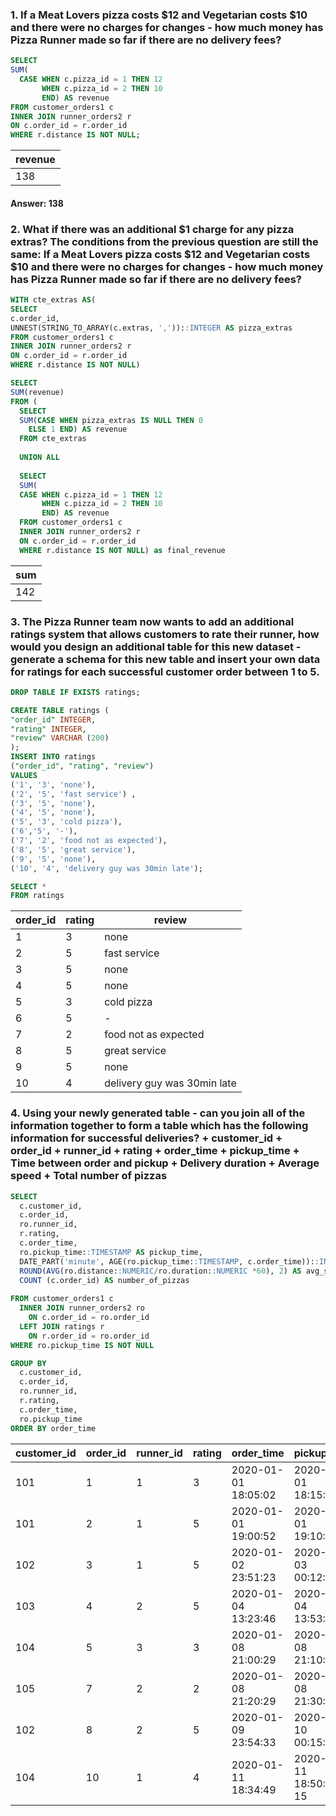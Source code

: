 
### 1. If a Meat Lovers pizza costs $12 and Vegetarian costs $10 and there were no charges for changes - how much money has Pizza Runner made so far if there are no delivery fees?

````sql
SELECT 
SUM(
  CASE WHEN c.pizza_id = 1 THEN 12
       WHEN c.pizza_id = 2 THEN 10
       END) AS revenue
FROM customer_orders1 c
INNER JOIN runner_orders2 r 
ON c.order_id = r.order_id
WHERE r.distance IS NOT NULL;
````

|revenue|
|-----|
|138|

#### Answer: 138

### 2. What if there was an additional $1 charge for any pizza extras? The conditions from the previous question are still the same: If a Meat Lovers pizza costs $12 and Vegetarian costs $10 and there were no charges for changes - how much money has Pizza Runner made so far if there are no delivery fees?

````sql
WITH cte_extras AS(
SELECT 
c.order_id, 
UNNEST(STRING_TO_ARRAY(c.extras, ','))::INTEGER AS pizza_extras
FROM customer_orders1 c
INNER JOIN runner_orders2 r 
ON c.order_id = r.order_id
WHERE r.distance IS NOT NULL) 

SELECT 
SUM(revenue)
FROM (
  SELECT
  SUM(CASE WHEN pizza_extras IS NULL THEN 0
    ELSE 1 END) AS revenue
  FROM cte_extras
  
  UNION ALL
  
  SELECT 
  SUM(
  CASE WHEN c.pizza_id = 1 THEN 12
       WHEN c.pizza_id = 2 THEN 10
       END) AS revenue
  FROM customer_orders1 c
  INNER JOIN runner_orders2 r 
  ON c.order_id = r.order_id
  WHERE r.distance IS NOT NULL) as final_revenue
  ````
  |sum|
|-----|
|142|
  
### 3. The Pizza Runner team now wants to add an additional ratings system that allows customers to rate their runner, how would you design an additional table for this new dataset - generate a schema for this new table and insert your own data for ratings for each successful customer order between 1 to 5.

````sql
DROP TABLE IF EXISTS ratings;

CREATE TABLE ratings (
"order_id" INTEGER,
"rating" INTEGER, 
"review" VARCHAR (200)
);
INSERT INTO ratings 
("order_id", "rating", "review")
VALUES 
('1', '3', 'none'),
('2', '5', 'fast service') ,
('3', '5', 'none'),
('4', '5', 'none'),
('5', '3', 'cold pizza'),
('6','5', '-'),
('7', '2', 'food not as expected'),
('8', '5', 'great service'),
('9', '5', 'none'), 
('10', '4', 'delivery guy was 30min late');
````
````sql
SELECT *
FROM ratings
````

|order_id|rating|review|
--------------|------------|----------|
|             1|3       |        none |
|             2|5       |         fast service|
|             3|5       |         none|
|             4|5       |         none|
|             5|3       |         cold pizza|
|             6|5       |         -|
|             7|2      |         food not as expected|
|             8|5       |         great service|
|             9|5      |         none|
|             10|4       |         delivery guy was 30min late|


### 4. Using your newly generated table - can you join all of the information together to form a table which has the following information for successful deliveries? + customer_id + order_id + runner_id + rating + order_time + pickup_time + Time between order and pickup + Delivery duration + Average speed + Total number of pizzas

````sql
SELECT 
  c.customer_id,
  c.order_id,
  ro.runner_id,
  r.rating, 
  c.order_time, 
  ro.pickup_time::TIMESTAMP AS pickup_time, 
  DATE_PART('minute', AGE(ro.pickup_time::TIMESTAMP, c.order_time))::INTEGER AS pickup_minutes, 
  ROUND(AVG(ro.distance::NUMERIC/ro.duration::NUMERIC *60), 2) AS avg_speed, 
  COUNT (c.order_id) AS number_of_pizzas
  
FROM customer_orders1 c 
  INNER JOIN runner_orders2 ro 
    ON c.order_id = ro.order_id
  LEFT JOIN ratings r 
    ON r.order_id = ro.order_id 
WHERE ro.pickup_time IS NOT NULL

GROUP BY 
  c.customer_id,
  c.order_id,
  ro.runner_id,
  r.rating, 
  c.order_time,
  ro.pickup_time
ORDER BY order_time  
  ````
  
|customer_id  |order_id|runner_id|rating|order_time|pickup_time|pickup_minutes|avg_speed|number_of_pizzas|
--------------|------------|----------|------|----|------------|----------|------|----|
|101|             1|1       |         3|2020-01-01 18:05:02 |2020-01-01 18:15:34|10|37.50|1|
|101|             2|1       |         5|2020-01-01 19:00:52 | 2020-01-01 19:10:54|10|44.44|1|
|102|             3|1       |         5|2020-01-02 23:51:23 | 2020-01-03 00:12:37|21|40.20|2|
|103|             4|2       |         5|2020-01-04 13:23:46| 2020-01-04 13:53:03|29|35.10|3|
|104|             5|3      |         3|2020-01-08 21:00:29 | 2020-01-08 21:10:57|10|40.00|1|
|105|             7|2       |         2|2020-01-08 21:20:29 | 2020-01-08 21:30:45|10|60.00|1|
|102|             8|2      |         5|2020-01-09 23:54:33 | 2020-01-10 00:15:02|20|93.60|1|
|104|             10|1       |         4|2020-01-11 18:34:49 | 2020-01-11 18:50:20 15|60.00|2|
